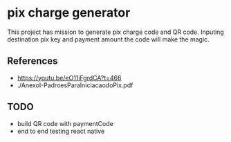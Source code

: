 # pix charge generator

This project has mission to generate pix charge code and QR code. Inputing destination pix key and payment amount the code will make the magic.

## References

- https://youtu.be/eO11iFgrdCA?t=466
- ./AnexoI-PadroesParaIniciacaodoPix.pdf

## TODO

- build QR code with paymentCode
- end to end testing react native
